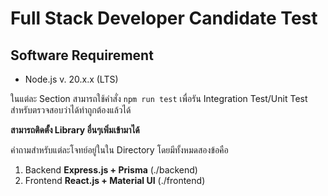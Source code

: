 # Full Stack Developer Candidate Test

## Software Requirement

-   Node.js v. 20.x.x (LTS)

ในแต่ละ Section สามารถใช้คำสั่ง `npm run test` เพื่อรัน Integration Test/Unit Test สำหรับตรวจสอบว่าได้ทำถูกต้องแล้วได้

**สามารถติดตั้ง Library อื่นๆเพิ่มเข้ามาได้**

คำถามสำหรับแต่ละโจทย์อยู่ในใน Directory โดยมีทั้งหมดสองข้อคือ

1. Backend **Express.js + Prisma** (./backend)
2. Frontend **React.js + Material UI** (./frontend)

